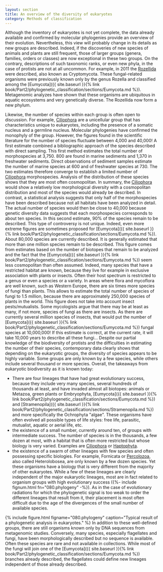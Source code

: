 ```yaml
---
layout: section
title: An overview of the diversity of eukaryotes
category: Methods of classification
---
```

Although the inventory of eukaryotes is not yet complete, the data already available and confirmed by molecular phylogenies provide an overview of their evolution. Nevertheless, this view will probably change in its details as new groups are described. Indeed, if the discoveries of new species of animals and plants are still frequent, those of larger groups (genera, families, orders or classes) are now exceptional in these two groups. On the contrary, descriptions of such taxonomic ranks, or even new phyla, in the case of protists are not at all uncommon. For example, in 2011 the [Rozellida]({{site.baseurl}}/book/Part2/phylogenetic_classification/sections/Holomycota.html#rozellida) were described, also known as Cryptomycota. These fungal-related organisms were previously known only by the genus Rozella and classified among the [Eumycota]({{ site.baseurl }}{% link book/Part2/phylogenetic_classification/sections/Eumycota.md %}). Metagenomic analyzes have shown that these organisms are ubiquitous in aquatic ecosystems and very genetically diverse. The Rozellida now form a new phylum.

Likewise, the number of species within each group is often open to discussion. For example, [Ciliophora]({{site.baseurl}}/book/Part2/phylogenetic_classification/sections/Stramenopila.html#ciliophora) are a unicellular group that has characteristics unique to eukaryotes, including the presence of a somatic nucleus and a germline nucleus. Molecular phylogenies have confirmed the monophyly of the group. However, the figures found in the scientific literature for the number of species fluctuate between 4,000 and 40,000! A first estimate combined a bibliographic approach of the species described with direct sampling. This first method estimates the total number of morphospecies at 3,750. 800 are found in marine sediments and 1,370 in freshwater sediments. Direct observations of sediment samples estimate the number of marine species at 600 and of freshwater species at 730. The two estimates therefore converge to establish a limited number of [Ciliophora]({{site.baseurl}}/book/Part2/phylogenetic_classification/sections/Stramenopila.html#ciliophora) morphospecies. Analysis of the distribution of these species shows that they are most often cosmopolitan. In summary, the [Ciliophora]({{site.baseurl}}/book/Part2/phylogenetic_classification/sections/Stramenopila.html#ciliophora) would show a relatively low morphological diversity with a cosmopolitan distribution and most of the species would already be described. In contrast, a statistical analysis suggests that only half of the morphospecies have been described because not all habitats have been analyzed in detail. The actual number of species would then be close to 40,000 because genetic diversity data suggests that each morphospecies corresponds to about ten species. In this second estimate, 90% of the species remain to be described. This type of controversy is not unique. Indeed, even more extreme figures are sometimes proposed for [Eumycota]({{ site.baseurl }}{% link book/Part2/phylogenetic_classification/sections/Eumycota.md %}). About 80,000 species are currently described. It is generally estimated that more than one million species remain to be described. This figure comes from estimates based on the number of biotopes that remain to be analyzed and the fact that the [Eumycota]({{ site.baseurl }}{% link book/Part2/phylogenetic_classification/sections/Eumycota.md %}) seem less cosmopolitan than often assumed. Indeed, many species that have a restricted habitat are known, because they live for example in exclusive association with plants or insects. Often their host spectrum is restricted to a genus or even a species or a variety. In areas where flora and mycoflora are well known, such as Western Europe, there are six times more species of fungi than plants. This allows to estimate the total number of species of fungi to 1.5 million, because there are approximately 250,000 species of plants in the world. This figure does not take into account insect pests/mutualists. Some mycologists argue that there may be at least as many, if not more, species of fungi as there are insects. As there are currently several million species of insects, that would put the number of [Eumycota]({{ site.baseurl }}{% link book/Part2/phylogenetic_classification/sections/Eumycota.md %}) fungal species at 10,000,000! If this estimate is correct, at the current rate, it will take 10,000 years to describe all these fungi... Despite our partial knowledge of the biodiversity of protists and the difficulties in estimating the number of their species, contemporary data clearly shows that depending on the eukaryotic groups, the diversity of species appears to be highly variable. Some groups are only known by a few species, while others include several thousand or more species. Overall, the takeaways from eukaryotic biodiversity as it is known today:
* There are four lineages that have had great evolutionary success, because they include very many species, several hundreds of thousands at least, and have invaded almost all biotopes: animals or Metazoa, green plants or Embryophyta, [Eumycota]({{ site.baseurl }}{% link book/Part2/phylogenetic_classification/sections/Eumycota.md %}) and [Stramenopila]({{ site.baseurl }}{% link book/Part2/phylogenetic_classification/sections/Stramenopila.md %}) and more specifically the Ochrophyta "algae". These organisms have often evolved all possible types of life styles: free life, parasitic, mutualist, aquatic or aerial life, etc.
* the existence of a small number, currently around ten, of groups with intermediate success. The number of species is in the thousands, a few dozen at most, with a habitat that is often more restricted but whose biology is very varied. Examples are [Ciliophora]({{site.baseurl}}/book/Part2/phylogenetic_classification/sections/Stramenopila.html#ciliophora) or [Haptophyta]({{site.baseurl}}/book/Part2/phylogenetic_classification/sections/Hacrobia.html#haptophyta).
* the existence of a swarm of other lineages with few species and often possessing specific biologies. For example, Fornicata or [Percolozoa]({{site.baseurl}}/book/Part2/phylogenetic_classification/sections/Excavata.html#percolozoa), also called Heterolobosea, are only known by a few dozen species. Yet these organisms have a biology that is very different from the majority of other eukaryotes. While a few of these lineages are clearly independent of the major eukaryotic lineages, most are in fact related to organism groups with high evolutionary success ({%- include fignum.html fn="080.phylogeny" -%}). As in the case of evolutionary radiations for which the phylogenetic signal is too weak to order the different lineages that result from it, their placement is most often difficult due to the age of the divergences of the small number of available species.


{% include figure.html figname="080.phylogeny" caption="Typical result of a phylogenetic analysis in eukaryotes." %}
In addition to these well-defined groups, there are still organisms known only by DNA sequences from metagenomic studies. Conversely, many species, especially flagellates and fungi, have been morphologically described but no sequence is available. Often these species are rare and not available in collections. While most of the fungi will join one of the [Eumycota]({{ site.baseurl }}{% link book/Part2/phylogenetic_classification/sections/Eumycota.md %}) branches already described, the flagellates could define new lineages independent of those already described.

